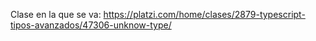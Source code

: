 Clase en la que se va: https://platzi.com/home/clases/2879-typescript-tipos-avanzados/47306-unknow-type/